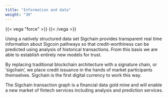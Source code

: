 ```yaml
---
title: "Information and data"
weight: "30"
---
```


{{< vega "force" >}}
{{< /vega >}}

Using a natively structured data set Sigchain provides transparent real time information about Sigcoin pathways so that credit-worthiness can be predicted using analysis of historical transactions. From this basis we are able to establish entirely new models for trust.

By replacing traditional blockchain architecture with a signature chain, or ‘sigchain’, we place credit issuance in the hands of market participants themselves. Sigchain is the first digital currency to work this way.

The Sigchain transaction graph is a financial data gold mine and will enable a new market of fintech services including analysis and prediction services.
